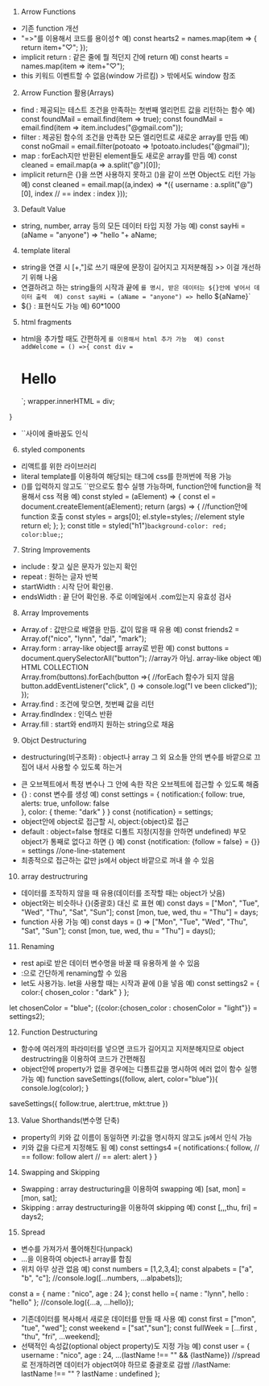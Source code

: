 1. Arrow Functions 
- 기존 function 개선 
- "=>"를 이용해서 코드를 용이성↑
예) const hearts2 = names.map(item => {
    return item+"♡";
});
- implicit return : 같은 줄에 뭘 적던지 간에 return 
예) const hearts = names.map(item => item+"♡"); 
- this 키워드 이벤트할 수 없음(window 가르킴) > 밖에서도 window 참조

2. Arrow Function 활용(Arrays) 
- find : 제공되는 테스트 조건을 만족하는 첫번째 엘리먼트 값을 리턴하는 함수
예) const foundMail = email.find(item => true);
const foundMail = email.find(item => item.includes("@gmail.com")); 
- filter : 제공된 함수의 조건을 만족한 모든 엘리먼트로 새로운 array를 만듬
예) const noGmail = email.filter(potoato => !potoato.includes("@gmail"));
- map : forEach지만 반환된 element들도 새로운 array를 만듬 
예) const cleaned = email.map(a => a.split("@")[0]);
- implicit return은 {}을 쓰면 사용하지 못하고 ()을 같이 쓰면 Object도 리턴 가능
예) const cleaned = email.map((a,index) => *({
    username : a.split("@")[0], 
    index // == index : index
})); 

3. Default Value
- string, number, array 등의 모든 데이터 타입 지정 가능 
예) const sayHi = (aName = "anyone") => "hello "+ aName;  

4. template literal 
- string을 연결 시 [+,"]로 쓰기 때문에 문장이 길어지고 지저분해짐 >> 이걸 개선하기 위해 나옴 
- 연결하려고 하는 string들의 시작과 끝에 `를 명시, 받은 데이터는 ${}안에 넣어서 데이터 출력 
예) const sayHi = (aName = "anyone") => `hello ${aName}`
- ${} : 표현식도 가능 예) 60*1000

5. html fragments 
- html을 추가할 때도 간편하게 `를 이용해서 html 추가 가능 
예) const addWelcome = () =>{
    const div = `
    <div class="hello">
        <h1 class="title">Hello</h1>
    </div>
    `;
    wrapper.innerHTML = div;
}
- ``사이에 줄바꿈도 인식 

6. styled components 
- 리액트를 위한 라이브러리 
- literal template를 이용하여 해당되는 태그에 css를 한꺼번에 적용 가능 
- ()를 입력하지 않고도 ``만으로도 함수 실행 가능하며, function안에 function을 적용해서 css 적용 
예) const styled = (aElement) => {
    const el = document.createElement(aElement); 
    return (args) => { //function안에 function 호출
        const styles = args[0];
        el.style=styles; //element style 
        return el;
    }; 
}; 
const title = styled("h1")`
    background-color: red;
    color:blue;
`;  

7. String Improvements 
- include : 찾고 싶은 문자가 있는지 확인 
- repeat : 원하는 글자 반복 
- startWidth : 시작 단어 확인용. 
- endsWidth : 끝 단어 확인용. 주로 이메일에서 .com있는지 유효성 검사 

8. Array Improvements 
- Array.of : 값만으로 배열을 만듬. 값이 많을 때 유용 
예) const friends2 = Array.of("nico", "lynn", "dal", "mark"); 
- Array.form : array-like object를 array로 반환 
예) const buttons = document.querySelectorAll("button"); //array가 아님. array-like object 예) HTML COLLECTION  
Array.from(buttons).forEach(button =>{ //forEach 함수가 되지 않음
    button.addEventListener("click", () => console.log("I ve been clicked"));
});
- Array.find : 조건에 맞으면, 첫번째 값을 리턴 
- Array.findIndex : 인덱스 반환 
- Array.fill : start와 end까지 원하는 string으로 채움 

9. Objct Destructuring 
* destructuring(비구조화) : object나 array 그 외 요소들 안의 변수를 바깥으로 끄집어 내서 사용할 수 있도록 하는거 
- 큰 오브젝트에서 특정 변수나 그 안에 속한 작은 오브젝트에 접근할 수 있도록 해줌 
- {} : const 변수를 생성
예) const settings = {
    notification:{
        follow: true, 
        alerts: true,
        unfollow: false  
    },
    color: {
        theme: "dark"
    }
}
const {notification} = settings; 
- object안에 object로 접근할 시, object:{object}로 접근
- default : object=false 형태로 디폴트 지정(지정을 안하면 undefined)
            부모 object가 통째로 없다고 하면 {} 
예) const {notification: {follow = false} = {}} = settings //one-line-statement 
- 최종적으로 접근하는 값만 js에서 object 바깥으로 꺼내 쓸 수 있음 

10. array destructruring 
- 데이터를 조작하지 않을 때 유용(데이터를 조작할 때는 object가 낫음)
- object와는 비슷하나 {}(중괄호) 대신 [](대괄호)로 표현
예) const days =  ["Mon", "Tue", "Wed", "Thu", "Sat", "Sun"]; 
const [mon, tue, wed, thu = "Thu"] = days;
- function 사용 가능 
예) const days = () => ["Mon", "Tue", "Wed", "Thu", "Sat", "Sun"]; 
const [mon, tue, wed, thu = "Thu"] = days();

11. Renaming 
- rest api로 받은 데이터 변수명을 바꿀 때 유용하게 쓸 수 있음
- :으로 간단하게 renaming할 수 있음 
- let도 사용가능. let을 사용할 때는 시작과 끝에 ()을 넣음
예) const settings2 = {
    color:{
        chosen_color : "dark"
    }
};

let chosenColor = "blue";
({color:{chosen_color : chosenColor = "light"}} = settings2); 

12. Function Destructuring 
- 함수에 여러개의 파라미터를 넣으면 코드가 길어지고 지저분해지므로 object destructring을 이용하여 코드가 간편해짐
- object안에 property가 없을 경우에는 디폴트값을 명시하여 에러 없이 함수 실행 가능 
예) function saveSettings({follow, alert, color="blue"}){
    console.log(color); 
}

saveSettings({
    follow:true, 
    alert:true, 
    mkt:true
})

13. Value Shorthands(변수명 단축) 
- property의 키와 값 이름이 동일하면 키:값을 명시하지 않고도 js에서 인식 가능 
- 키와 값을 다르게 지정해도 됨 
예) const settings4 ={
    notifications:{
        follow, // == follow: follow
        alert   // == alert: alert
    }
}

14. Swapping and Skipping 
- Swapping : array destructuring을 이용하여 swapping 
예) [sat, mon] = [mon, sat]; 
- Skipping : array destructuring을 이용하여 skipping 
예) const [,,,thu, fri] = days2;

15. Spread 
- 변수를 가져가서 풀어해친다(unpack)
- ...을 이용하여 object나 array를 합침 
- 위치 아무 상관 없음 
예) const numbers = [1,2,3,4]; 
const alpabets = ["a", "b", "c"]; 
//console.log([...numbers, ...alpabets]);

const a = {
    name : "nico", 
    age : 24
}; 
const hello ={
    name : "lynn", 
    hello : "hello"
}; 
//console.log({...a, ...hello});
- 기존데이터를 복사해서 새로운 데이터를 만들 때 사용 
예) const first = ["mon", "tue", "wed"]; 
const weekend = ["sat","sun"]; 
const fullWeek = [...first , "thu", "fri", ...weekend]; 
- 선택적인 속성값(optional object property)도 지정 가능
예) const user = {
    username : "nico", 
    age : 24,
    ...(lastName !== "" && {lastName}) //spread로 전개하려면 데이터가 object여야 하므로 중괄호로 감쌈
    //lastName: lastName !== "" ? lastName : undefined
}; 